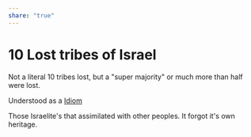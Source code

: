 ```yaml
---  
share: "true"  
---  
```

# 10 Lost tribes of Israel  
Not a literal 10 tribes lost, but a "super majority" or much more than half were lost.  
  
Understood as a [Idiom](Idiom.md)  
  
Those Israelite's that assimilated with other peoples. It forgot it's own heritage.